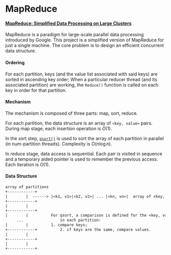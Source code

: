 # MapReduce
#### [MapReduce: Simplified Data Processing on Large Clusters](<https://static.googleusercontent.com/media/research.google.com/en//archive/mapreduce-osdi04.pdf>)

MapReduce is a paradigm for large-scale parallel data processing introduced by Google. This project is a simplified version of MapReduce for just a single machine. The core problem is to design an efficient  concurrent data structure.

#### Ordering

For each partition, keys (and the value list associated with said keys) are sorted in ascending key order; When a particular reducer thread (and its associated partition) are working, the `Reduce()` function is called on each key in order for that partition.

#### Mechanism

The mechanism is composed of three parts: map, sort, reduce.

For each partition, the data structure is an array of `<key, value>` pairs. During map stage, each insertion operation is $O(1)​$.

In the sort step, [`qsort()`](<https://www.tutorialspoint.com/c_standard_library/c_function_qsort.htm>) is used to sort  the array of  each partition in parallel (in num-partition threads). Complexity is $O(n\log n)$.

In reduce stage, data access is sequential. Each pair is visited in sequence and a temporary aided pointer is used to remember the previous access. Each iteration is $O(1)$.

#### Data Structure

```tex
array of partitions
+------------+
|	     |  ------> |<k1, v1>|<k2, v2>| ... |<kn, vn>|  array of <key, value> pairs
+------------+
|	     |
+------------+
|	     |			For qsort, a comparison is defined for the <key, value> pairs
     ...				in each partition:
|	     |			1. compare keys;
+------------+			2. if keys are the same, compare values.
|	     |
+------------+
|	     |
+------------+
```

